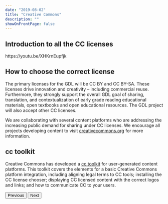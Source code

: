 ```yaml
---
date: "2019-08-02"
title: "Creative Commons"
description: ""
showOnFrontPage: false
---
```


<content>

## Introduction to all the CC licenses
<youtube>
https://youtu.be/XHKrnEupfjk
</youtube>

## How to choose the correct license
The primary licenses for the GDL will be CC BY and CC BY-SA. These licenses drive innovation and creativity – including commercial reuse. Furthermore, they strongly support the overall GDL goal of sharing, translation, and contextualization of early grade reading educational materials, open textbooks and open educational resources. The GDL project will also accept other CC licenses.

We are collaborating with several content platforms who are addressing the increasing public demand for sharing under CC licenses. We encourage all projects developing content to visit [creativecommons.org](https://creativecommons.org) for more information.

## cc toolkit
Creative Commons has developed a [cc toolkit](https://creativecommons.org/platform/toolkit/) for user-generated content platforms. This toolkit covers the elements for a basic Creative Commons platform integration, including aligning legal terms to CC tools; installing the CC license chooser; displaying CC licensed content with the correct logos and links; and how to communicate CC to your users.

<button to="/creativecommons/step2">Previous</button>
<button to="/creativecommons/step4">Next</button>

</content>
